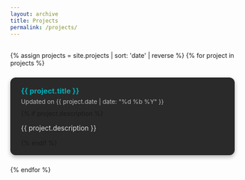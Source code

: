 ```yaml
---
layout: archive
title: Projects
permalink: /projects/
---
```


<style>
  .project-grid {
    display: grid;
    grid-template-columns: repeat(auto-fill, minmax(280px, 1fr));
    gap: 1.5rem;
    margin-top: 2rem;
  }

  .project-card {
    background-color: #2a2a2a; /* lighter than site background for contrast */
    border-radius: 12px;
    padding: 1.2rem 1.5rem;
    box-shadow: 0 4px 10px rgba(0, 0, 0, 0.3);
    transition: transform 0.2s ease, box-shadow 0.2s ease;
  }

  .project-card:hover {
    transform: translateY(-4px);
    box-shadow: 0 6px 14px rgba(0, 0, 0, 0.4);
  }

  .project-card h3 {
    margin-top: 0;
    margin-bottom: 0.4rem;
  }

  .project-card h3 a {
    color: var(--link-color, #00adb5);
    text-decoration: none;
  }

  .project-card h3 a:hover {
    text-decoration: underline;
  }

  .project-date {
    font-size: 0.85rem;
    color: #bbbbbb;
    margin-bottom: 0.6rem;
    display: block;
  }

  .project-description {
    font-size: 0.95rem;
    color: #e0e0e0;
  }
</style>

<div class="project-grid">
  {% assign projects = site.projects | sort: 'date' | reverse %}
  {% for project in projects %}
    <div class="project-card">
      <h3><a href="{{ project.url | relative_url }}">{{ project.title }}</a></h3>
      <span class="project-date">Updated on {{ project.date | date: "%d %b %Y" }}</span>
      {% if project.description %}
        <p class="project-description">{{ project.description }}</p>
      {% endif %}
    </div>
  {% endfor %}
</div>
